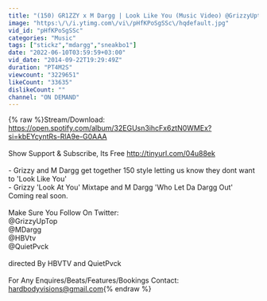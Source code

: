 ```yaml
---
title: "(150) GR1ZZY x M Dargg | Look Like You (Music Video) @GrizzyUptop @MDargg [@HBVTV + @QuietPvck]"
image: "https:\/\/i.ytimg.com\/vi\/pHfKPoSgSSc\/hqdefault.jpg"
vid_id: "pHfKPoSgSSc"
categories: "Music"
tags: ["stickz","mdargg","sneakbo1"]
date: "2022-06-10T03:59:59+03:00"
vid_date: "2014-09-22T19:29:49Z"
duration: "PT4M2S"
viewcount: "3229651"
likeCount: "33635"
dislikeCount: ""
channel: "ON DEMAND"
---
```

{% raw %}Stream/Download:<br /><a rel="nofollow" target="blank" href="https://open.spotify.com/album/32EGUsn3ihcFx6ztN0WMEx?si=kbEYcyntRs-RlA9e-G0AAA">https://open.spotify.com/album/32EGUsn3ihcFx6ztN0WMEx?si=kbEYcyntRs-RlA9e-G0AAA</a><br /><br />Show Support &amp; Subscribe, Its Free <a rel="nofollow" target="blank" href="http://tinyurl.com/04u88ek">http://tinyurl.com/04u88ek</a><br /> <br /> - Grizzy and M Dargg get together 150 style letting us know they dont want to 'Look Like You'<br /> - Grizzy 'Look At You' Mixtape and M Dargg 'Who Let Da Dargg Out' Coming real soon.<br /><br />Make Sure You Follow On Twitter:<br />@GrizzyUpTop<br />@MDargg<br />@HBVtv<br />@QuietPvck<br /><br />directed By HBVTV and QuietPvck<br /><br />For Any Enquires/Beats/Features/Bookings Contact: hardbodyvisions@gmail.com{% endraw %}
